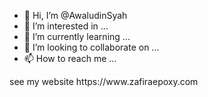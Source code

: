 - 👋 Hi, I’m @AwaludinSyah
- 👀 I’m interested in ...
- 🌱 I’m currently learning ...
- 💞️ I’m looking to collaborate on ...
- 📫 How to reach me ...

<!---
AwaludinSyah/AwaludinSyah is a ✨ special ✨ repository because its `README.md` (this file) appears on your GitHub profile.
You can click the Preview link to take a look at your changes.
---> see my website https://www.zafiraepoxy.com
